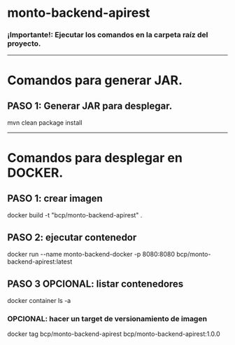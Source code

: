 # monto-backend-apirest

### ¡Importante!: Ejecutar los comandos en la carpeta raíz del proyecto.

---------------------------------
# Comandos para generar JAR.

## PASO 1: Generar JAR para desplegar.

mvn clean package install

---------------------------------
# Comandos para desplegar en DOCKER.

## PASO 1: crear imagen

docker build -t "bcp/monto-backend-apirest" .

## PASO 2: ejecutar contenedor
docker run --name monto-backend-docker -p 8080:8080 bcp/monto-backend-apirest:latest

## PASO 3 OPCIONAL: listar contenedores
docker container ls -a

### OPCIONAL: hacer un target de versionamiento de imagen
docker tag bcp/monto-backend-apirest bcp/monto-backend-apirest:1.0.0